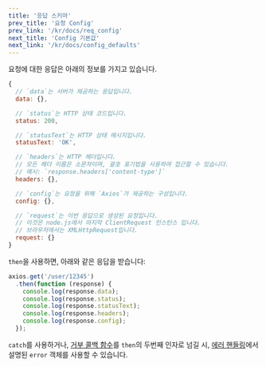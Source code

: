 ```yaml
---
title: '응답 스키마'
prev_title: '요청 Config'
prev_link: '/kr/docs/req_config'
next_title: 'Config 기본값'
next_link: '/kr/docs/config_defaults'
---
```


요청에 대한 응답은 아래의 정보를 가지고 있습니다.

```js
{
  // `data`는 서버가 제공하는 응답입니다.
  data: {},

  // `status`는 HTTP 상태 코드입니다.
  status: 200,

  // `statusText`는 HTTP 상태 메시지입니다.
  statusText: 'OK',

  // `headers`는 HTTP 헤더입니다.
  // 모든 헤더 이름은 소문자이며, 괄호 표기법을 사용하여 접근할 수 있습니다.
  // 예시: `response.headers['content-type']`
  headers: {},

  // `config`는 요청을 위해 `Axios`가 제공하는 구성입니다.
  config: {},

  // `request`는 이번 응답으로 생성된 요청입니다.
  // 이것은 node.js에서 마지막 ClientRequest 인스턴스 입니다.
  // 브라우저에서는 XMLHttpRequest입니다.
  request: {}
}
```

`then`을 사용하면, 아래와 같은 응답을 받습니다:

```js
axios.get('/user/12345')
  .then(function (response) {
    console.log(response.data);
    console.log(response.status);
    console.log(response.statusText);
    console.log(response.headers);
    console.log(response.config);
  });
```

`catch`를 사용하거나, [거부 콜백 함수](https://developer.mozilla.org/ko/docs/Web/JavaScript/Reference/Global_Objects/Promise/then)를 `then`의 두번째 인자로 넘길 시, [에러 핸들링](/kr/docs/handling_errors)에서 설명된 `error` 객체를 사용할 수 있습니다.